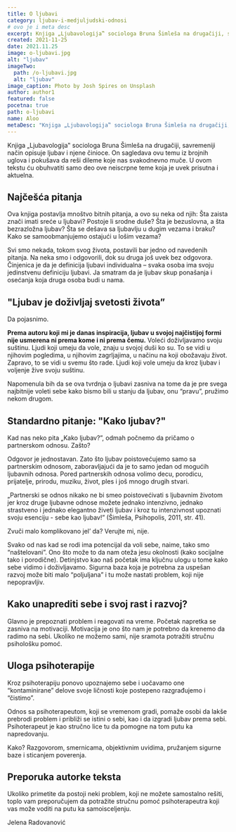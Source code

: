 ```yaml
---
title: O ljubavi
category: ljubav-i-medjuljudski-odnosi
# ovo je i meta desc
excerpt: Knjiga „Ljubavologija‟ sociologa Bruna Šimleša na drugačiji, savremeniji način opisuje ljubav i njene činioce.
created: 2021-11-25
date: 2021.11.25
image: o-ljubavi.jpg
alt: "ljubav"
imageTwo:
  path: /o-ljubavi.jpg
  alt: "ljubav"
image_caption: Photo by Josh Spires on Unsplash
author: author1
featured: false
pocetna: true
path: o-ljubavi
name: Aloo
metaDesc: "Knjiga „Ljubavologija‟ sociologa Bruna Šimleša na drugačiji, savremeniji način opisuje ljubav i njene činioce."
---
```


Knjiga „Ljubavologija‟ sociologa Bruna Šimleša na drugačiji, savremeniji način opisuje ljubav i njene činioce. On sagledava ovu temu iz brojnih uglova i pokušava da reši dileme koje nas svakodnevno muče. U ovom tekstu ću obuhvatiti samo deo ove neiscrpne teme koja je uvek prisutna i aktuelna. 

## Najčešća pitanja

Ova knjiga postavlja mnoštvo bitnih pitanja, a ovo su neka od njih: Šta zaista znači imati sreće u ljubavi? Postoje li srodne duše? Šta je bezuslovna, a šta bezrazložna ljubav? Šta se dešava sa ljubavlju u dugim vezama i braku? Kako se samoobmanjujemo ostajući u lošim vezama?

Svi smo nekada, tokom svog života, postavili bar jedno od navedenih pitanja. Na neka smo i odgovorili, dok su druga još uvek bez odgovora. Činjenica je da je definicija ljubavi individualna – svaka osoba ima svoju jedinstvenu definiciju ljubavi. Ja smatram da je ljubav skup ponašanja i osećanja koja druga osoba budi u nama.

## "Ljubav je doživljaj svetosti života”

Da pojasnimo. 

**Prema autoru koji mi je danas inspiracija, ljubav u svojoj najčistijoj formi nije usmerena ni prema kome i ni prema čemu.** Voleći doživljavamo svoju suštinu. Ljudi koji umeju da vole, znaju u svojoj duši ko su. To se vidi u njihovim pogledima, u njihovim zagrljajima, u načinu na koji obožavaju život. Zapravo, to se vidi u svemu što rade. Ljudi koji vole umeju da kroz ljubav i voljenje žive svoju suštinu.

Napomenula bih  da se ova tvrdnja o ljubavi zasniva na tome da je pre svega najbitnije voleti sebe kako bismo bili u stanju da ljubav, onu “pravu”, pružimo nekom drugom. 

## Standardno pitanje: "Kako ljubav?"

Kad nas neko pita „Kako ljubav?”, odmah počnemo da pričamo o partnerskom odnosu. Zašto? 

Odgovor je jednostavan. Zato što ljubav poistovećujemo samo sa partnerskim odnosom, zaboravljajući da je to samo jedan od mogućih ljubavnih odnosa. Pored partnerskih odnosa volimo decu, porodicu, prijatelje, prirodu, muziku, život, ples i još mnogo drugih stvari. 

„Partnerski se odnos nikako ne bi smeo poistovećivati s ljubavnim životom jer kroz druge ljubavne odnose možete jednako intenzivno, jednako strastveno i jednako elegantno živeti ljubav i kroz tu intenzivnost upoznati svoju esenciju - sebe kao ljubav!” (Šimleša, Psihopolis, 2011, str. 41).

Zvuči malo komplikovano jel’ da? Verujte mi, nije. 

Svako od nas kad se rodi ima potencijal da voli sebe, naime, tako smo “naštelovani”. Ono što može to da nam oteža jesu okolnosti (kako socijalne tako i porodične). Detinjstvo kao naš početak ima ključnu ulogu u tome kako sebe vidimo i doživljavamo. Sigurna baza koja je potrebna za uspešan razvoj može biti malo “poljuljana” i tu može nastati problem, koji nije nepopravljiv. 

## Kako unaprediti sebe i svoj rast i razvoj?

Glavno je prepoznati problem i reagovati na vreme. Početak napretka se zasniva na motivaciji. Motivacija je ono što nam je potrebno da krenemo da radimo na sebi. Ukoliko ne možemo sami, nije sramota potražiti stručnu psihološku  pomoć. 

## Uloga psihoterapije

Kroz psihoterapiju ponovo upoznajemo sebe i uočavamo one “kontaminirane” delove svoje ličnosti koje postepeno razgrađujemo i “čistimo”. 

Odnos sa psihoterapeutom, koji se vremenom gradi, pomaže osobi da lakše prebrodi problem i približi se istini o sebi, kao i da izgradi ljubav prema sebi. Psihoterapeut je kao stručno lice tu da pomogne na tom putu ka napredovanju. 

Kako? Razgovorom, smernicama, objektivnim uvidima, pružanjem sigurne baze i sticanjem poverenja.

## Preporuka autorke teksta

Ukoliko primetite da postoji neki problem, koji ne možete samostalno rešiti, toplo vam preporučujem da  potražite stručnu pomoć psihoterapeutra koji vas može voditi na putu ka samoisceljenju. 


Jelena Radovanović

